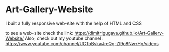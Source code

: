 # Art-Gallery-Website
I built a fully responsive web-site with the help of HTML and CSS

to see a web-site check the link: https://dimitrigugava.github.io/Art-Gallery-Website/
Also, check out my youtube channel:  https://www.youtube.com/channel/UCToBvkaJreQg-Zl9o8NwrHg/videos
